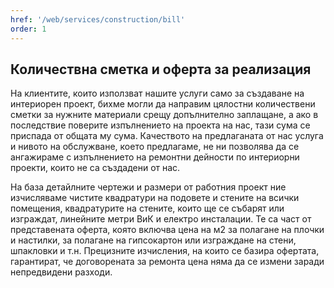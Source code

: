 ```yaml
---
href: '/web/services/construction/bill'
order: 1
---
```

## **Количествна сметка** и оферта за реализация
На клиентите, които използват нашите услуги само за създаване на интериорен проект, бихме могли да направим цялостни количествени сметки за нужните материали срещу допълнително заплащане, а ако в последствие поверите изпълнението на проекта на нас, тази сума се приспада от общата му сума. 
Качеството на предлаганата от нас услуга и нивото на обслужване, което предлагаме, не ни позволява да се ангажираме с изпълнението на ремонтни дейности по интериорни проекти, които не са създадени от нас.

На база детайлните чертежи и размери от работния проект ние изчисляваме чистите квадратури на подовете и стените на всички помещения, квадратурите на стените, които ще се събарят или изграждат, линейните метри ВиК и електро инсталации. Те са част от представената оферта, която включва цена на м2 за полагане на плочки и настилки, за полагане на гипсокартон или изграждане на стени, шпакловки и т.н. Прецизните изчисления, на които се базира офертата, гарантират, че договорената за ремонта цена няма да се измени заради непредвидени разходи.